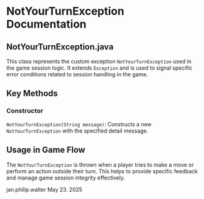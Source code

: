 # NotYourTurnException Documentation

## NotYourTurnException.java

This class represents the custom exception `NotYourTurnException` used in the game session logic. It extends `Exception` and is used to signal specific error conditions related to session handling in the game.

## Key Methods

### Constructor

`NotYourTurnException(String message)`: Constructs a new `NotYourTurnException` with the specified detail message.

## Usage in Game Flow

The `NotYourTurnException` is thrown when a player tries to make a move or perform an action outside their turn. This helps to provide specific feedback and manage game session integrity effectively.

jan.philip.walter May 23. 2025
